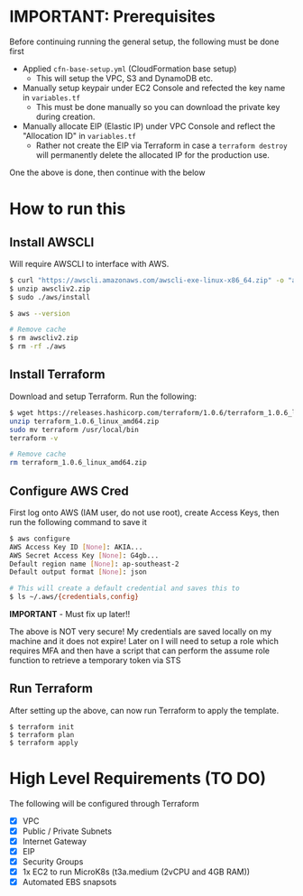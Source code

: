 # IMPORTANT: Prerequisites
Before continuing running the general setup, the following must be done first

 - Applied `cfn-base-setup.yml` (CloudFormation base setup)
   - This will setup the VPC, S3 and DynamoDB etc.
 - Manually setup keypair under EC2 Console and refected the key name in `variables.tf`
   - This must be done manually so you can download the private key during creation.
 - Manually allocate EIP (Elastic IP) under VPC Console and reflect the "Allocation ID" in `variables.tf`
   - Rather not create the EIP via Terraform in case a `terraform destroy` will permanently delete the allocated IP for the production use.

One the above is done, then continue with the below

# How to run this

## Install AWSCLI
Will require AWSCLI to interface with AWS.

```bash
$ curl "https://awscli.amazonaws.com/awscli-exe-linux-x86_64.zip" -o "awscliv2.zip"
$ unzip awscliv2.zip
$ sudo ./aws/install

$ aws --version

# Remove cache
$ rm awscliv2.zip
$ rm -rf ./aws
```
## Install Terraform
Download and setup Terraform. Run the following:

```bash
$ wget https://releases.hashicorp.com/terraform/1.0.6/terraform_1.0.6_linux_amd64.zip
unzip terraform_1.0.6_linux_amd64.zip
sudo mv terraform /usr/local/bin
terraform -v

# Remove cache
rm terraform_1.0.6_linux_amd64.zip
```

## Configure AWS Cred
First log onto AWS (IAM user, do not use root), create Access Keys, then run the following command to save it

```bash
$ aws configure
AWS Access Key ID [None]: AKIA...
AWS Secret Access Key [None]: G4gb...
Default region name [None]: ap-southeast-2
Default output format [None]: json

# This will create a default credential and saves this to
$ ls ~/.aws/{credentials,config}
```
**IMPORTANT** - Must fix up later!!

The above is NOT very secure! My credentials are saved locally on my machine and it does not expire! Later on I will need to setup a role which requires MFA and then have a script that can perform the assume role function to retrieve a temporary token via STS

## Run Terraform
After setting up the above, can now run Terraform to apply the template.
```
$ terraform init
$ terraform plan
$ terraform apply
```


# High Level Requirements (TO DO)
The following will be configured through Terraform
 - [x] VPC
 - [x] Public / Private Subnets
 - [x] Internet Gateway
 - [x] EIP
 - [x] Security Groups
 - [x] 1x EC2 to run MicroK8s (t3a.medium (2vCPU and 4GB RAM))
 - [x] Automated EBS snapsots
